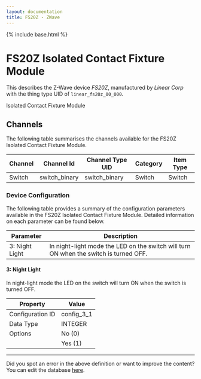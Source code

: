```yaml
---
layout: documentation
title: FS20Z - ZWave
---
```


{% include base.html %}

# FS20Z Isolated Contact Fixture Module

This describes the Z-Wave device *FS20Z*, manufactured by *Linear Corp* with the thing type UID of ```linear_fs20z_00_000```. 

Isolated Contact Fixture Module


## Channels
The following table summarises the channels available for the FS20Z Isolated Contact Fixture Module.

| Channel | Channel Id | Channel Type UID | Category | Item Type |
|---------|------------|------------------|----------|-----------|
| Switch | switch_binary | switch_binary | Switch | Switch |


### Device Configuration
The following table provides a summary of the configuration parameters available in the FS20Z Isolated Contact Fixture Module.
Detailed information on each parameter can be found below.

| Parameter   | Description |
|-------------|-------------|
| 3: Night Light | In night-light mode the LED on the switch will turn ON when the switch is turned OFF. |


#### 3: Night Light

In night-light mode the LED on the switch will turn ON when the switch is turned OFF.


| Property         | Value    |
|------------------|----------|
| Configuration ID | config_3_1 |
| Data Type        | INTEGER || Default Value | 1 |
| Options | No (0) |
|  | Yes (1) |


---

Did you spot an error in the above definition or want to improve the content?
You can edit the database [here](http://www.cd-jackson.com/index.php/zwave/zwave-device-database/zwave-device-list/devicesummary/10).
